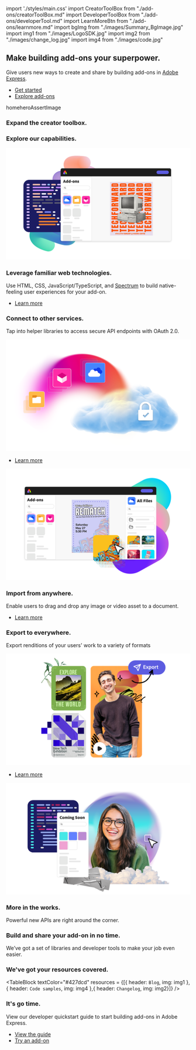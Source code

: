 
import './styles/main.css'
import CreatorToolBox from "./add-ons/creatorToolBox.md"
import DeveloperToolBox from "./add-ons/developerTool.md"
import LearnMoreBtn from "./add-ons/learnmore.md"
import bgImg from "./images/Summary_BgImage.jpg"
import img1 from "./images/LogoSDK.jpg"
import img2 from "./images/change_log.jpg"
import img4 from "./images/code.jpg"

<Hero slots="heading, text, buttons, assetsImg" customLayout variant="halfwidth" className="add-ones-hero"/>

## Make building add-ons your superpower.

Give users new ways to create and share by building add-ons in <a href="https://express.adobe.com">Adobe Express</a>.

- [Get started](https://adobe.io)
- [Explore add-ons](https://adobe.io)

homeheroAssertImage

<TextBlock slots="heading" className="announcement" theme="light"/>

### Expand the creator toolbox.

<WrapperComponent slots="content" repeat="1" theme="light" className="wrapperforCreatorTool"/>

<CreatorToolBox />

<WrapperComponent slots="content" repeat="1" theme="light" className="learnMoreWrapper"/>

<LearnMoreBtn />

<TextBlock slots="heading" className="announcement exploreCapabilities" theme="lightest"/>

### Explore our capabilities.

<TextBlock slots="image, heading,text,buttons" theme="lightest" headerElementType="h2" variantsTypePrimary='secondary' variantStyleFill = "outline" homeZigZag className="explore" position="right"/>

![Abstract illustration of add-ons panel in Adobe Express](images/Explore_Image_1.png)

### Leverage familiar web technologies.

Use HTML, CSS, JavaScript/TypeScript, and [Spectrum](https://spectrum.adobe.com/) to build native-feeling user experiences for your add-on.

- [Learn more](https://adobe.io)

<TextBlock slots="heading,text,image,buttons" theme="lightest" headerElementType="h2" variantsTypePrimary='secondary' variantStyleFill = "outline" homeZigZag className="explore" position="left" />

### Connect to other services.

Tap into helper libraries to access secure API endpoints with OAuth 2.0.

![Inspire confident creators](images/Explore_Image_2.png)

- [Learn more](https://adobe.io)

<TextBlock slots="image, heading,text,buttons" theme="lightest" headerElementType="h2" variantsTypePrimary='secondary' variantStyleFill = "outline" homeZigZag className="explore" position="right" />

![Forge the path to customer success](images/Explore_Image_3.png)

### Import from anywhere.

Enable users to drag and drop any image or video asset to a document.

- [Learn more](https://adobe.io)

<TextBlock slots="heading,text,image,buttons" theme="lightest" headerElementType="h2" variantsTypePrimary='secondary' variantStyleFill = "outline" homeZigZag className="explore" position="left"/>

### Export to everywhere.

Export renditions of your users' work to a variety of formats

![Inspire confident creators](images/Explore_Image_4.png)

- [Learn more](https://adobe.io)

<TextBlock slots="image, heading,text" theme="lightest" headerElementType="h2" variantsTypePrimary='secondary' variantStyleFill = "outline" homeZigZag className="explore" position="right" />

![Forge the path to customer success](images/Explore_Image_5.png)

### More in the works.

Powerful new APIs are right around the corner.

<!-- - [Learn more](https://adobe.io) -->

<TextBlock slots="heading,text" className="announcement exploreCapabilities" theme="light"/>

### Build and share your add-on in no time.

We’ve got a set of libraries and developer tools to make your job even easier.

<WrapperComponent slots="content" repeat="1" theme="light" className="wrapperforCreatorTool"/>

<DeveloperToolBox />

<TextBlock slots="heading" className="announcement resourceHeader" theme="lightest"/>

### We've got your resources covered.

<TableBlock textColor="#427dcd" resources = {[{ header: `Blog`, img: img1 },{ header: `Code samples`, img: img4 },{ header: `Changelog`, img: img2}]}
/>

<TeaserBlock  slots="heading,text,buttons" textColor="white" bgURL={bgImg} className="viewAddOn" variant="fullwidth"/>

### It's go time.

View our developer quickstart guide to start building add-ons in Adobe Express.

- [View the guide](https://adobe.io)
- [Try an add-on](https://adobe.io)
